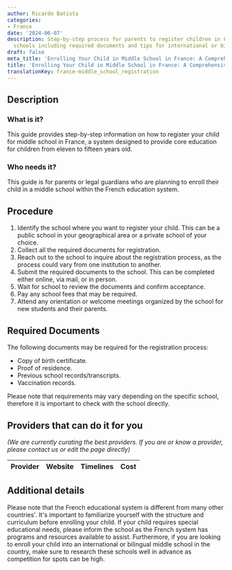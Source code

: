 ```yaml
---
author: Ricardo Batista
categories:
- France
date: '2024-06-07'
description: Step-by-step process for parents to register children in French middle
  schools including required documents and tips for international or bilingual schools.
draft: false
meta_title: 'Enrolling Your Child in Middle School in France: A Comprehensive Guide'
title: 'Enrolling Your Child in Middle School in France: A Comprehensive Guide'
translationKey: france-middle_school_registration
---
```



## Description
### What is it?
This guide provides step-by-step information on how to register your child for middle school in France, a system designed to provide core education for children from eleven to fifteen years old.

### Who needs it?
This guide is for parents or legal guardians who are planning to enroll their child in a middle school within the French education system.

## Procedure
1. Identify the school where you want to register your child. This can be a public school in your geographical area or a private school of your choice.
2. Collect all the required documents for registration.  
3. Reach out to the school to inquire about the registration process, as the process could vary from one institution to another.
4. Submit the required documents to the school. This can be completed either online, via mail, or in person.
5. Wait for school to review the documents and confirm acceptance.
6. Pay any school fees that may be required.
7. Attend any orientation or welcome meetings organized by the school for new students and their parents.

## Required Documents
The following documents may be required for the registration process:
- Copy of birth certificate.
- Proof of residence.
- Previous school records/transcripts.
- Vaccination records.

Please note that requirements may vary depending on the specific school, therefore it is important to check with the school directly.

## Providers that can do it for you

_(We are currently curating the best providers. If you are or know a provider, please contact us or edit the page directly)_

| Provider        |     Website     |     Timelines    |       Cost      |
| --------------- | --------------- |  :-------------: | :-------------: |

## Additional details
Please note that the French educational system is different from many other countries'. It's important to familiarize yourself with the structure and curriculum before enrolling your child. If your child requires special educational needs, please inform the school as the French system has programs and resources available to assist. Furthermore, if you are looking to enroll your child into an international or bilingual middle school in the country, make sure to research these schools well in advance as competition for spots can be high.
